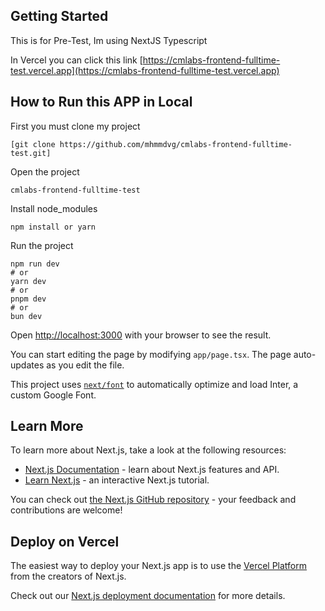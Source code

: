 ## Getting Started

This is for  Pre-Test, Im using NextJS Typescript

In Vercel you can click this link
[https://cmlabs-frontend-fulltime-test.vercel.app](https://cmlabs-frontend-fulltime-test.vercel.app)

## How to Run this APP in Local

First you must clone my project

```
[git clone https://github.com/mhmmdvg/cmlabs-frontend-fulltime-test.git]
```

Open the project

```
cmlabs-frontend-fulltime-test
```

Install node_modules

```
npm install or yarn
```

Run the project

```
npm run dev
# or
yarn dev
# or
pnpm dev
# or
bun dev
```

Open [http://localhost:3000](http://localhost:3000) with your browser to see the result.

You can start editing the page by modifying `app/page.tsx`. The page auto-updates as you edit the file.

This project uses [`next/font`](https://nextjs.org/docs/basic-features/font-optimization) to automatically optimize and load Inter, a custom Google Font.

## Learn More

To learn more about Next.js, take a look at the following resources:

- [Next.js Documentation](https://nextjs.org/docs) - learn about Next.js features and API.
- [Learn Next.js](https://nextjs.org/learn) - an interactive Next.js tutorial.

You can check out [the Next.js GitHub repository](https://github.com/vercel/next.js/) - your feedback and contributions are welcome!

## Deploy on Vercel

The easiest way to deploy your Next.js app is to use the [Vercel Platform](https://vercel.com/new?utm_medium=default-template&filter=next.js&utm_source=create-next-app&utm_campaign=create-next-app-readme) from the creators of Next.js.

Check out our [Next.js deployment documentation](https://nextjs.org/docs/deployment) for more details.
